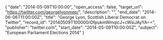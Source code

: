 {
  "date": "2014-05-09T10:00:00", 
  "open_access": false, 
  "target_url": "https://twitter.com/georgelyonmep/", 
  "description": "", 
  "end_date": "2014-06-06T11:00:00Z", 
  "title": "George Lyon, Scottish Liberal Democrat on Twitter", 
  "record_id": "20140509T100000/OfpukmWmqicJ+cWsiJAyYA==", 
  "publisher": "twitter.com", 
  "start_date": "2014-05-09T10:00:00Z", 
  "subject": "European Parliament Elections 2014"
}

